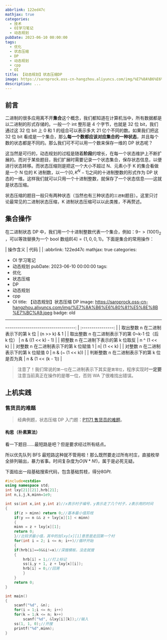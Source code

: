 ```yaml
---
abbrlink: 122ed47c
mathjax: true
categories:
  - 技术
  - OI学习笔记
  - 动态规划
pubDate: 2023-06-10 00:00:00
tags:
  - 优化
  - 状态压缩
  - DP
  - 动态规划
  - cpp
  - OI
title: 【动态规划】状态压缩DP
image: https://saroprock.oss-cn-hangzhou.aliyuncs.com/img/%E7%8A%B6%E6%80%81%E5%8E%8B%E7%BC%A9.jpeg
description: ...
---
```


## 前言

二进制的很多应用离不开**集合**这个概念，我们都知道在计算机当中，所有数据都是以二进制的形式存储的。一般一个 int 整形是 4 个字节，也就是 32 位 bit，我们通过这 32 位 bit 上 0 和 1 的组合可以表示多大 21 亿个不同的数。如果我们把这 32 位 bit 看成是一个集合，那么**每一个数都应该对应集合的一种状态**，并且每个数的状态都是不同的。那么我们可不可以用一个数来保存一维的 DP 状态呢？

这当然是可行的，动态规划的过程是随着**阶段**的增长，在每一个状态维护上不断扩展的。而对于某些题目，我们扩展时需要记录一个状态集合，保存状态信息，以便进行状态转移。而状态压缩则是把这一个大小不超过 N、元素小于 K 的集合看做是一个 N 位的 K 进制数，以一个$[0, K^N - 1]$之间的十进制整数的形式作为 DP 状态的一维。这样我们就可以只用一个十进制整数，就保存了一个状态信息——这就是状态压缩。

状态压缩的题目一般只有两种状态（当然也有三种状态的`三进制`题目）。这里只讨论最常见的二进制状态压缩，K 进制状态压缩可以以此类推，不再赘述。

## 集合操作

在二进制状态 DP 中，我们用一个十进制整数代表一个集合，例如：$9 -> (1001)_{2}$ ，可以等效替换为一个 bool 数组$B[4] = \{1, 0, 0, 1\}$。下面是集合的常用操作：

| 操作含义 | 代码 |
| :abbrlink: 122ed47c
mathjax: true
categories:

- OI 学习笔记
- 动态规划
  pubDate: 2023-06-10 00:00:00
  tags:
- 优化
- 状态压缩
- DP
- 动态规划
- cpp
- OI
  title: 【动态规划】状态压缩 DP
  image: https://saroprock.oss-cn-hangzhou.aliyuncs.com/img/%E7%8A%B6%E6%80%81%E5%8E%8B%E7%BC%A9.jpeg
  badge: old

---

-----------------------------------: | :----------------: |
| 取出整数 n 在二进制表示下的第 k 位 | (n >> k) & 1 |
| 取出整数 n 在二进制表示下的第 0~k-1 位（后 k 位） | n & ((1 << k) - 1) |
| 把整数 n 在二进制下表示的第 k 位取反 | n ^ (1 << k) |
| 对整数 n 在二进制表示下的第 k 位赋值 1 | n\| (1 << k) |
| 对整数 n 在二进制表示下的第 k 位赋值 0 | n & (~ (1 << k)) |
| 判断整数 n 在二进制表示下的第 k 位是否为真 | n & (1 << (k - 1)) |

> 注意了！我们常说的`第一位`在二进制表示下其实是`第零位`，程序实现时**一定要**注意当前真正在操作的是哪一位，否则 WA 了很难找出错误。

## 上机实践

### 售货员的难题

> 经典例题，状态压缩 DP 入门题：[P1171 售货员的难题](https://www.luogu.com.cn/problem/P1171)。

#### 构思（朴素算法）

看一下题目……最短路是吧？但是要求经过所有结点。

所以优先队列 BFS 最短路这种就不管用啦！那么既然要走过所有村庄，直接枚举全排列输出，暴力省事。时间复杂度为$O(N * N!)$，属于是必死无疑。

下面给出一段基础搜索代码，包含基础剪枝，得分$80Pt$.

```c++
#include<cstdio>
using namespace std;
int lxy[21][21],hrb[21];
int n,i,j,k,minn=1e9;

int ss(int x,int y,int z)//x表示村子编号，y表示走了几个村子，z表示用的时间
{
    if(z > minn) return 0;//基本最小值剪枝
    if(y == n && z + lxy[x][1] < minn)
    {
	minn = z + lxy[x][1];
	return 0;
    }//比较求最小值，其中的加lxy[x][1]意思是走回第一个村
    for(int i = 2; i <= n; i++)//循环开始
    {
	if(hrb[i]==0&&i!=x)//深搜模板，没走就搜
	{
	    hrb[i] = 1;//打上标记
	    ss(i,y + 1, z + lxy[x][i]);
	    hrb[i] = 0;//回溯
        }
    }
    return 0;
}

int main()
{
    scanf("%d", &n);
    for(i = 1;i <= n; i++)
	for(k = 1;k <= n; k++)
	    scanf("%d", &lxy[i][k]);//输入
    ss(1, 1, 0);//开搜
    printf("%d",minn);
}
```
